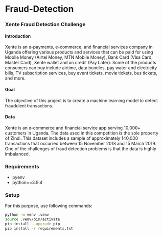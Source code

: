 # Fraud-Detection

### Xente Fraud Detection Challenge

#### Introduction
Xente is an e-payments, e-commerce, and financial services company in Uganda offering various products and services that can be paid for using Mobile Money (Airtel Money, MTN Mobile Money), Bank Card (Visa Card, Master Card), Xente wallet and on credit (Pay Later). Some of the products consumers can buy include airtime, data bundles, pay water and electricity bills, TV subscription services, buy event tickets, movie tickets, bus tickets, and more.

#### Goal
The objective of this project is to create a machine learning model to detect fraudulent transactions.

#### Data
Xente is an e-commerce and financial service app serving 10,000+ customers in Uganda. The data used in this competition is the sole property of Zindi. This dataset includes a sample of approximately 140,000 transactions that occurred between 15 November 2018 and 15 March 2019. One of the challenges of fraud detection problems is that the data is highly imbalanced.


### Requirements

- pyenv
- python==3.9.4

### Setup

For this purpose, use following commands:

```bash
python -m venv .venv
source .venv/bin/activate
pip install --upgrade pip
pip install -r requirements.txt
```

